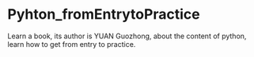 # Pyhton_fromEntrytoPractice
Learn a book, its author is YUAN Guozhong, about the content of python, learn how to get from entry to practice.
